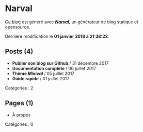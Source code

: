# Narval

[Ce blog](https://narvalblog.github.io) est généré avec [**_Narval_**](https://github.com/narvalblog/narval), un générateur de blog statique et opensource.

Dernière modification le **01 janvier 2018 à 21:38:22**.

## Posts (4)

- **Publier son blog sur Github** / 31 décembre 2017
- **Documentation complète** / 06 juillet 2017
- **Thème _Minival_** / 05 juillet 2017
- **Guide rapide** / 01 juillet 2017

Catégories : 2

## Pages (1)

- À propos

Catégories : 0

